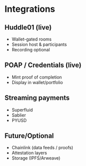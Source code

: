 # Integrations

## Huddle01 (live)

- Wallet-gated rooms
- Session host & participants
- Recording optional

## POAP / Credentials (live)

- Mint proof of completion
- Display in wallet/portfolio

## Streaming payments

- Superfluid
- Sablier
- PYUSD

## Future/Optional

- Chainlink (data feeds / proofs)
- Attestation layers
- Storage (IPFS/Arweave)
